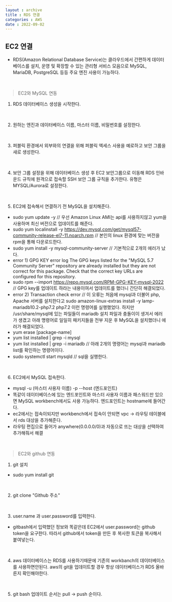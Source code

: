 ```yaml
---
layout : archive
title : RDS 연결
categories : AWS
date : 2022-09-02
---
```


## EC2 연결

* RDS(Amazon Relational Database Service)는 클라우드에서 간편하게 데이터베이스를 설치, 운영 및 확장할 수 있는 관리형 서비스 모음으로 MySQL, MariaDB, PostgreSQL 등등 주요 엔진 사용이 가능하다.

<br>

> EC2와 MySQL 연동

1. RDS 데이터베이스 생성을 시작한다.

<br>

2. 원하는 엔진과 데이터베이스 이름, 마스터 이름, 비밀번호를 설정한다.

<br>

3. 퍼블릭 환경에서 외부와의 연결을 위해 퍼블릭 엑세스 사용을 예로하고  보안 그룹을 새로 생성한다.

<br>

4. 보안 그룹 설정을 위해 데이터베이스 생성 후 EC2 보안그룹으로 이동해 RDS 인바운드 규칙에 원격으로 접속할
SSH 보안 그룹 규칙을 추가한다. 유형은 MYSQL/Aurora로 설정한다.

<br>

5. EC2에 접속해서 연결하기 전 MySQL을 설치해준다.
 - sudo yum update -y
 // 우선 Amazon Linux AMI는 api를 사용하지않고 yum을 사용하며 최신 버전으로 업데이트를 해준다.
 - sudo yum localinstall -y https://dev.mysql.com/get/mysql57-community-release-el7-11.noarch.rpm
 // 본인의 linux 환경에 맞는 버전을 rpm을 통해 다운로드한다.
 - sudo yum install -y mysql-community-server
 // 기본적으로 2개의 에러가 났다.
 - error 1) GPG KEY error log
The GPG keys listed for the "MySQL 5.7 Community Server" repository are already installed but they are not correct for this package.
Check that the correct key URLs are configured for this repository.
 - sudo rpm --import https://repo.mysql.com/RPM-GPG-KEY-mysql-2022
 // GPG key를 업데이트 하라는 내용이여서 업데이트를 했더니 간단히 해결되었다.
 - error 2) Transaction check error
 // 이 오류는 처음에 mysql과 더불어 php, Apache 서버를 설치한다고 sudo amazon-linux-extras install -y lamp-mariadb10.2-php7.2 php7.2 이런 명령어를 실행했었다. 하지만 /usr/share/mysql에 있는 파일들이 mariadb 설치 파일과 충돌이이 생겨서 에러가 생겼고 아래 명령어로 일일히 패키지들을 전부 지운 후 MySQL을 설치했더니 에러가 해결되었다.
 - yum erase [package-name]
 - yum list installed | grep -i mysql
 - yum list installed | grep -i mariadb
 // 아래 2개의 명령어는 mysql과 mariadb list를 확인하는 명령어이다.
 - sudo systemctl start mysqld
 // sql을 실행한다.

<br>

6. EC2에서 MySQL 접속한다.
 - mysql -u (마스터 사용자 이름) -p --host (엔드포인트)
 - 똑같이 데이터베이스에 있는 엔드포인트와 마스터 사용자 이름과 패스워드만 있으면 MySQL workbench에서도 사용 가능하다. 엔드포인트는 hostname에 들어간다.
 - ec2에서는 접속이되지만 workbench에서 접속이 안되면 vpc -> 라우팅 테이블에서 rds 대상을 추가해준다.
 - 라우팅 편집으로 들어가 anywhere(0.0.0.0/0)과 자동으로 뜨는 대상을 선택하여 추가해줘서 해결

 <br>

> EC2와 github 연동

1. git 설치
 - sudo yum install git

 <br>

2. git clone "Github 주소"

<br>

3. user.name 과 user.password를 입력한다.
 - gitbash에서 입력했던 정보와 똑같은데 EC2에서 user.password는 github token을 요구한다. 따라서 github에서 token을 만든 후 복사한 토큰을 복사해서 붙여넣는다.

 <br>

4. aws 데이터베이스는 RDS를 사용하기때문에 기존의 workbanch의 데이터베이스를 사용하면안된다. aws의 git을 업데이트할 경우 항상 데이터베이스가 RDS 올바른지 확인해야한다.

<br>

5. git bash 업데이트 순서는 pull -> push 순이다.
